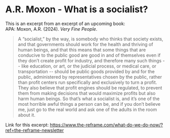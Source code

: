 # A.R. Moxon - What is a socialist?


This is an excerpt from an excerpt of an upcoming book:  
  APA: Moxon, A.R. (2024).  _Very Fine People_.

> A “socialist,” by the way, is somebody who thinks that society exists, and that governments should work for the health and thriving of human beings, and that this means that some things that are conducive to the public good are good in and of themselves even if they don’t create profit for industry, and therefore many such things -- like education, or art, or the judicial process, or medical care, or transportation -- should be public goods provided by and for the public, administered by representatives chosen by the public, rather than profit centers run specifically and exclusively to turn a profit. They also believe that profit engines should be regulated, to prevent them from making decisions that would maximize profits but also harm human beings. So that’s what a socialist is, and it’s one of the most horrible awful things a person can be, and if you don’t believe me, just go to the real world and ask one of the adults in the room about it.  

Link for this excerpt: <https://www.the-reframe.com/what-do-we-do-now/?ref=the-reframe-newsletter>  
